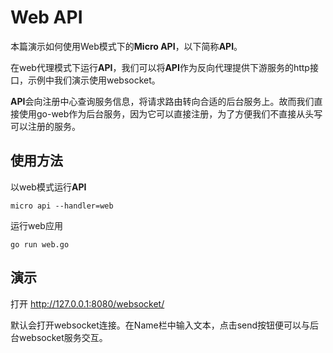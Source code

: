 # Web API

本篇演示如何使用Web模式下的**Micro API**，以下简称**API**。

在web代理模式下运行**API**，我们可以将**API**作为反向代理提供下游服务的http接口，示例中我们演示使用websocket。

**API**会向注册中心查询服务信息，将请求路由转向合适的后台服务上。故而我们直接使用go-web作为后台服务，因为它可以直接注册，为了方便我们不直接从头写可以注册的服务。

## 使用方法

以web模式运行**API**
```
micro api --handler=web
```

运行web应用

```
go run web.go
```

## 演示

打开 http://127.0.0.1:8080/websocket/

默认会打开websocket连接。在Name栏中输入文本，点击send按钮便可以与后台websocket服务交互。
